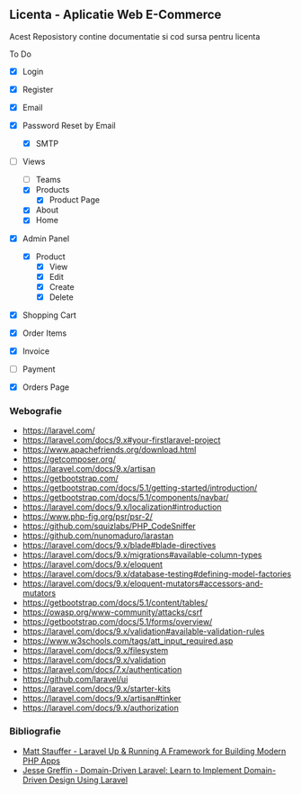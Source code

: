 
## Licenta - Aplicatie Web E-Commerce

Acest Reposistory contine documentatie si cod sursa pentru licenta

To Do

- [x] Login
- [x] Register
- [x] Email
- [x] Password Reset by Email
    -[x] SMTP
- [ ] Views 
    - [ ] Teams
    - [x] Products
        - [x] Product Page
    - [x] About
    - [X] Home
- [x] Admin Panel 
    - [x] Product 
        - [x] View
        - [x] Edit
        - [x] Create
        - [x] Delete
- [x] Shopping Cart
- [x] Order Items
- [x] Invoice
- [ ] Payment
- [x] Orders Page







### Webografie


- https://laravel.com/
- https://laravel.com/docs/9.x#your-firstlaravel-project
- https://www.apachefriends.org/download.html
- https://getcomposer.org/
- https://laravel.com/docs/9.x/artisan
- https://getbootstrap.com/
- https://getbootstrap.com/docs/5.1/getting-started/introduction/
- https://getbootstrap.com/docs/5.1/components/navbar/
- https://laravel.com/docs/9.x/localization#introduction
- https://www.php-fig.org/psr/psr-2/
- https://github.com/squizlabs/PHP_CodeSniffer
- https://github.com/nunomaduro/larastan
- https://laravel.com/docs/9.x/blade#blade-directives
- https://laravel.com/docs/9.x/migrations#available-column-types
- https://laravel.com/docs/9.x/eloquent
- https://laravel.com/docs/9.x/database-testing#defining-model-factories
- https://laravel.com/docs/9.x/eloquent-mutators#accessors-and-mutators
- https://getbootstrap.com/docs/5.1/content/tables/
- https://owasp.org/www-community/attacks/csrf
- https://getbootstrap.com/docs/5.1/forms/overview/
- https://laravel.com/docs/9.x/validation#available-validation-rules
- https://www.w3schools.com/tags/att_input_required.asp
- https://laravel.com/docs/9.x/filesystem
- https://laravel.com/docs/9.x/validation
- https://laravel.com/docs/7.x/authentication
- https://github.com/laravel/ui
- https://laravel.com/docs/9.x/starter-kits
- https://laravel.com/docs/9.x/artisan#tinker
- https://laravel.com/docs/9.x/authorization



### Bibliografie

- [Matt Stauffer - Laravel Up & Running A Framework for Building Modern PHP Apps](https://www.oreilly.com/library/view/laravel-up/9781492041207)
- [Jesse Greffin - Domain-Driven Laravel: Learn to Implement Domain-Driven Design Using Laravel](https://link.springer.com/book/10.1007/978-1-4842-6023-4)
